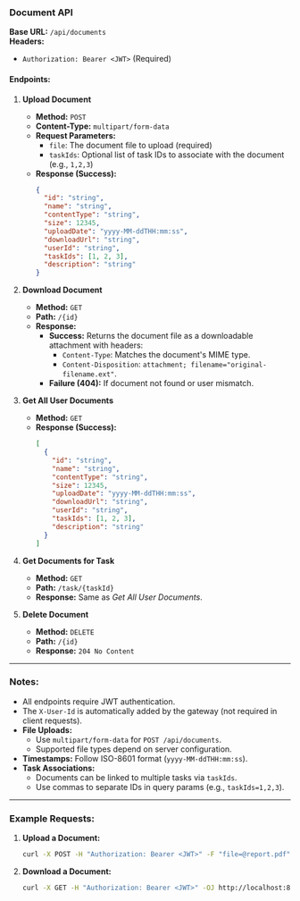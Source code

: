 ### **Document API**  
**Base URL:** `/api/documents`  
**Headers:**  
- `Authorization: Bearer <JWT>` (Required)  

#### **Endpoints:**

1. **Upload Document**  
   - **Method:** `POST`  
   - **Content-Type:** `multipart/form-data`  
   - **Request Parameters:**  
     - `file`: The document file to upload (required)  
     - `taskIds`: Optional list of task IDs to associate with the document (e.g., `1,2,3`)  
   - **Response (Success):**  
     ```json
     {
       "id": "string",
       "name": "string",
       "contentType": "string",
       "size": 12345,
       "uploadDate": "yyyy-MM-ddTHH:mm:ss",
       "downloadUrl": "string",
       "userId": "string",
       "taskIds": [1, 2, 3],
       "description": "string"
     }
     ```  

2. **Download Document**  
   - **Method:** `GET`  
   - **Path:** `/{id}`  
   - **Response:**  
     - **Success:** Returns the document file as a downloadable attachment with headers:  
       - `Content-Type`: Matches the document's MIME type.  
       - `Content-Disposition`: `attachment; filename="original-filename.ext"`.  
     - **Failure (404):** If document not found or user mismatch.  

3. **Get All User Documents**  
   - **Method:** `GET`  
   - **Response (Success):**  
     ```json
     [
       {
         "id": "string",
         "name": "string",
         "contentType": "string",
         "size": 12345,
         "uploadDate": "yyyy-MM-ddTHH:mm:ss",
         "downloadUrl": "string",
         "userId": "string",
         "taskIds": [1, 2, 3],
         "description": "string"
       }
     ]
     ```  

4. **Get Documents for Task**  
   - **Method:** `GET`  
   - **Path:** `/task/{taskId}`  
   - **Response:** Same as *Get All User Documents*.  

5. **Delete Document**  
   - **Method:** `DELETE`  
   - **Path:** `/{id}`  
   - **Response:** `204 No Content`  

--- 

### **Notes:**  
- All endpoints require JWT authentication.  
- The `X-User-Id` is automatically added by the gateway (not required in client requests).  
- **File Uploads:**  
  - Use `multipart/form-data` for `POST /api/documents`.  
  - Supported file types depend on server configuration.  
- **Timestamps:** Follow ISO-8601 format (`yyyy-MM-ddTHH:mm:ss`).  
- **Task Associations:**  
  - Documents can be linked to multiple tasks via `taskIds`.  
  - Use commas to separate IDs in query params (e.g., `taskIds=1,2,3`).  

--- 

### **Example Requests:**  
1. **Upload a Document:**  
   ```bash
   curl -X POST -H "Authorization: Bearer <JWT>" -F "file=@report.pdf" -F "taskIds=1,2" http://localhost:8080/api/documents
   ```  
2. **Download a Document:**  
   ```bash
   curl -X GET -H "Authorization: Bearer <JWT>" -OJ http://localhost:8080/api/documents/doc123
   ```  

